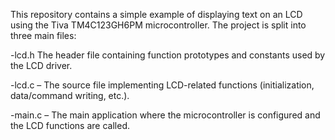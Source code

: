 This repository contains a simple example of displaying text on an LCD using the Tiva TM4C123GH6PM microcontroller. The project is split into three main files:

-lcd.h The header file containing function prototypes and constants used by the LCD driver. 

-lcd.c – The source file implementing LCD-related functions (initialization, data/command writing, etc.). 

-main.c – The main application where the microcontroller is configured and the LCD functions are called.
